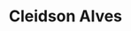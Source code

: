 ---
authors:
- admin
email: "cdepadua@uni-koeln.de"
organizations:
- name: Research Scientist at University of Cologne
  url: "https://portal.uni-koeln.de/en/sub/uoc-home"

role: Research Scientist
social:
- icon: envelope
  icon_pack: fas
  link: mailto:cdepadua@uni-koeln.de
- icon: linkedin
  icon_pack: fab
  link: https://www.linkedin.com/in/alvescleidson/
superuser: false
title: Cleidson Alves
user_groups:
- Meet the Authors
---